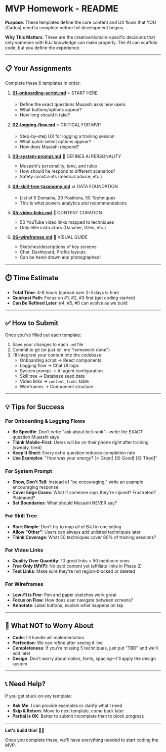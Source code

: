 # MVP Homework - README

**Purpose**: These templates define the core content and UX flows that YOU (Carlos) need to complete before full development begins.

**Why This Matters**: These are the creative/domain-specific decisions that only someone with BJJ knowledge can make properly. The AI can scaffold code, but you define the experience.

---

## 📋 Your Assignments

Complete these 6 templates in order:

1. **[01-onboarding-script.md](./01-onboarding-script.md)** ⭐ START HERE
   - Define the exact questions Musashi asks new users
   - What buttons/options appear?
   - How long should it take?

2. **[02-logging-flow.md](./02-logging-flow.md)** ⭐ CRITICAL FOR MVP
   - Step-by-step UX for logging a training session
   - What quick-select options appear?
   - How does Musashi respond?

3. **[03-system-prompt.md](./03-system-prompt.md)** 🧠 DEFINES AI PERSONALITY
   - Musashi's personality, tone, and rules
   - How should he respond to different scenarios?
   - Safety constraints (medical advice, etc.)

4. **[04-skill-tree-taxonomy.md](./04-skill-tree-taxonomy.md)** 📊 DATA FOUNDATION
   - List of 5 Domains, 20 Positions, 50 Techniques
   - This is what powers analytics and recommendations

5. **[05-video-links.md](./05-video-links.md)** 🎥 CONTENT CURATION
   - 50 YouTube video links mapped to techniques
   - Only elite instructors (Danaher, Giles, etc.)

6. **[06-wireframes.md](./06-wireframes.md)** 🎨 VISUAL GUIDE
   - Sketches/descriptions of key screens
   - Chat, Dashboard, Profile layouts
   - Can be hand-drawn and photographed!

---

## ⏱️ Time Estimate

- **Total Time**: 4-6 hours (spread over 2-3 days is fine)
- **Quickest Path**: Focus on #1, #2, #3 first (get coding started)
- **Can Be Refined Later**: #4, #5, #6 can evolve as we build

---

## ✅ How to Submit

Once you've filled out each template:

1. Save your changes to each `.md` file
2. Commit to git (or just tell me "homework done")
3. I'll integrate your content into the codebase:
   - Onboarding script → React components
   - Logging flow → Chat UI logic
   - System prompt → AI agent configuration
   - Skill tree → Database seed data
   - Video links → `content_links` table
   - Wireframes → Component structure

---

## 💡 Tips for Success

### For Onboarding & Logging Flows
- **Be Specific**: Don't write "ask about belt rank"—write the EXACT question Musashi says
- **Think Mobile-First**: Users will be on their phone right after training (sweaty, tired)
- **Keep It Short**: Every extra question reduces completion rate
- **Use Examples**: "How was your energy? [🔥 Great] [😊 Good] [😓 Tired]"

### For System Prompt
- **Show, Don't Tell**: Instead of "be encouraging," write an example encouraging response
- **Cover Edge Cases**: What if someone says they're injured? Frustrated? Plateaued?
- **Set Boundaries**: What should Musashi NEVER say?

### For Skill Tree
- **Start Simple**: Don't try to map all of BJJ in one sitting
- **Allow "Other"**: Users can always add unlisted techniques later
- **Think Coverage**: What 50 techniques cover 80% of training sessions?

### For Video Links
- **Quality Over Quantity**: 10 great links > 50 mediocre ones
- **Free Only (MVP)**: No paid content yet (affiliate links in Phase 2)
- **Test Links**: Make sure they're not region-blocked or deleted

### For Wireframes
- **Low-Fi is Fine**: Pen and paper sketches work great
- **Focus on Flow**: How does user navigate between screens?
- **Annotate**: Label buttons, explain what happens on tap

---

## 🚫 What NOT to Worry About

- **Code**: I'll handle all implementation
- **Perfection**: We can refine after seeing it live
- **Completeness**: If you're missing 5 techniques, just put "TBD" and we'll add later
- **Design**: Don't worry about colors, fonts, spacing—I'll apply the design system

---

## 📞 Need Help?

If you get stuck on any template:
- **Ask Me**: I can provide examples or clarify what I need
- **Skip & Return**: Move to next template, come back later
- **Partial is OK**: Better to submit incomplete than to block progress

---

**Let's build this! 🥋🤖**

Once you complete these, we'll have everything needed to start coding the MVP.
